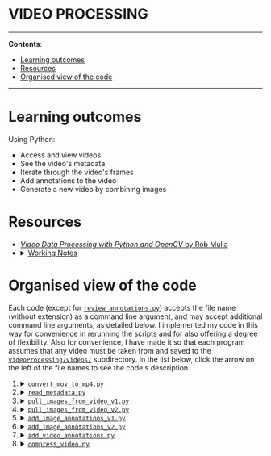 <h1>VIDEO PROCESSING</h1>

---

**Contents**:

- [Learning outcomes](#learning-outcomes)
- [Resources](#resources)
- [Organised view of the code](#organised-view-of-the-code)

---

# Learning outcomes
Using Python:

- Access and view videos
- See the video's metadata
- Iterate through the video's frames
- Add annotations to the video
- Generate a new video by combining images

# Resources
- [_Video Data Processing with Python and OpenCV_ by Rob Mulla](https://www.youtube.com/watch?v=AxIc-vGaHQ0)
- <details><summary><a href="https://github.com/pranigopu/computerVision/blob/main/videoProcessing/workingNotes.md">Working Notes</a></summary>A document containing working notes on technical details, problems and solutions based on personal experiences.</details>

# Organised view of the code
Each code (except for [`review_annotations.py`](https://github.com/pranigopu/computerVision/blob/main/videoProcessing/code/review_annotations.py)) accepts the file name (without extension) as a command line argument, and may accept additional command line arguments, as detailed below. I implemented my code in this way for convenience in rerunning the scripts and for also offering a degree of flexibility. Also for convenience, I have made it so that each program assumes that any video must be taken from and saved to the [`videoProcessing/videos/`](https://github.com/pranigopu/computerVision/blob/main/videoProcessing/videos/) subdirectory. In the list below, click the arrow on the left of the file names to see the code's description.

1. <details><summary><a href="https://github.com/pranigopu/computerVision/blob/main/videoProcessing/code/convert_mov_to_mp4.py"><code>convert_mov_to_mp4.py</code></a></summary>Converts the MOV file taken from the online database to an MP4 file, which is more convenient for storing and video processing. Takes the file name (without extension) as a command line argument. Also serves as an introduction to FFmpeg and the subprocess module.</details>
2. <details><summary><a href="https://github.com/pranigopu/computerVision/blob/main/videoProcessing/code/read_metadata.py"><code>read_metadata.py</code></a></summary>Reads the metadata from a specified video. Takes the file name (without extension) as a command line argument. Also serves as an introduction to OpenCV's video capture object. An output can be seen <a href="https://github.com/pranigopu/computerVision/blob/main/videoProcessing/images/output--pull_images_from_video_v1.png">here</a>.</details>
3. <details><summary><a href="https://github.com/pranigopu/computerVision/blob/main/videoProcessing/code/pull_images_from_video_v1.py"><code>pull_images_from_video_v1.py</code></a></summary>Iteratively reads and displays video frames (starting from the first frame) until the user indicates otherwise or until the last frame has been read. from a specified video. Takes the file name (without extension) as a command line argument. Also serves as an introduction to reading video frames and displaying images using Matplotlib. An output can be seen <a href="https://github.com/pranigopu/computerVision/blob/main/videoProcessing/images/output--pull_images_from_video_v2.png">here</a>.</details>
4. <details><summary><a href="https://github.com/pranigopu/computerVision/blob/main/videoProcessing/code/pull_images_from_video_v2.py"><code>pull_images_from_video_v2.py</code></a></summary>Reads and displays a specified number of video frames (starting from the first frame) evenly spread across the video. from a specified video. Takes the file name (without extension) and the number of frames to display as command line arguments. Advances the conceptual and practical grasp of the ideas introduced in <code>pull_images_from_video_v1.py</code>.</details>
5. <details><summary><a href="https://github.com/pranigopu/computerVision/blob/main/videoProcessing/code/add_image_annotations_v1.py"><code>add_image_annotations_v1.py</code></a></summary>Reads and displays a specified video frame and adds bounding boxes according to the annotations in <code>annotations.csv</code> (without differentiating categories). Takes the file name (without extension) and a frame number as command line arguments. Serves as an introduction to querying a dataset and adding bounding boxes.</details>
6. <details><summary><a href="https://github.com/pranigopu/computerVision/blob/main/videoProcessing/code/add_image_annotations_v2.py"><code>add_image_annotations_v2.py</code></a></summary>Reads and displays a specified video frame and adds bounding boxes according to the annotations in <code>annotations.csv</code>, using different colours to differentiate categories. Takes the file name (without extension) and a frame number as command line arguments. Just adds some flair to <code>add_image_annotations_v1.py</code>.</details>
7. <details><summary><a href="https://github.com/pranigopu/computerVision/blob/main/videoProcessing/code/add_video_annotations.py"><code>add_video_annotations.py</code></a></summary>Adds bounding boxes coloured according to categories for all the frames of the video and creates a new video from the annotated frames. Takes the file name (without extension) as a command line argument. Also serves as an introduction to OpenCV's video writer object.</details>
8. <details><summary><a href="https://github.com/pranigopu/computerVision/blob/main/videoProcessing/code/compress_video.py"><code>compress_video.py</code></a></summary>Uses FFmpeg (run as a subprocess) to compress a specified video. Is meant to compress the annotated video, but can be used more broadly too. Takes the file name (without extension) and the FFmpeg preset (explained in the source code) as command line arguments. Also serves as a gateway to some tools in video/audio processing, such as constant frame rate (CRF) and FFmpeg presets (both explained in the source code).</details>